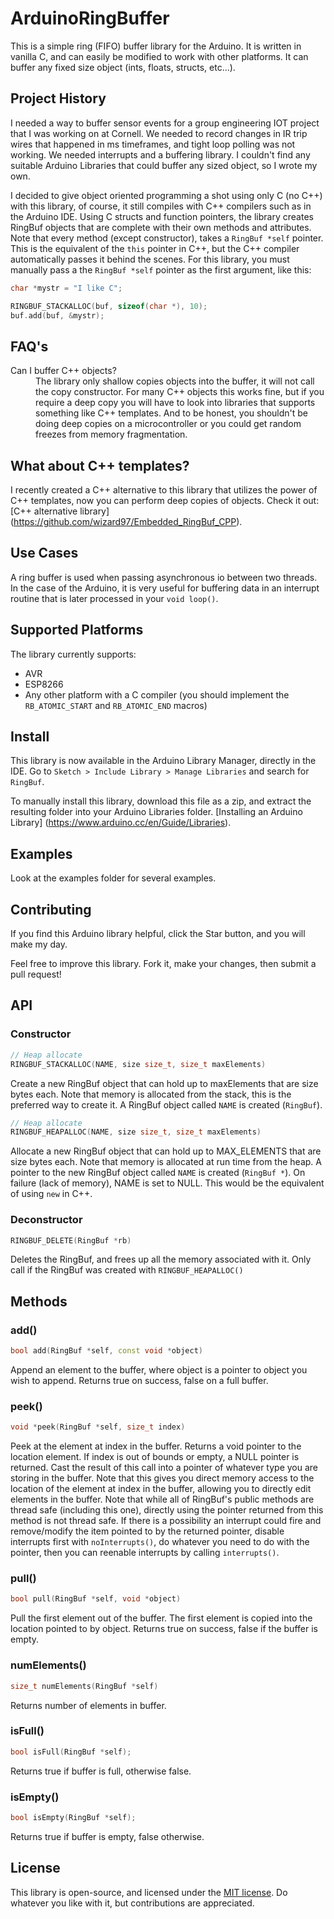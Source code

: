 # ArduinoRingBuffer

This is a simple ring (FIFO) buffer library for the Arduino. It is written in vanilla C, and can easily be modified to work with other platforms.  It can buffer any fixed size object (ints, floats, structs, etc...).

## Project History
I needed a way to buffer sensor events for a group engineering IOT project that I was working on at Cornell. We needed to record changes in IR trip wires that happened in ms timeframes, and tight loop polling was not working. We needed interrupts and a buffering library. I couldn't find any suitable Arduino Libraries that could buffer any sized object, so I wrote my own.

I decided to give object oriented programming a shot using only C (no C++) with this library, of course, it still compiles with C++ compilers such as in the Arduino IDE. Using C structs and function pointers, the library creates RingBuf objects that are complete with their own methods and attributes. Note that every method (except constructor), takes a `RingBuf *self` pointer. This is the equivalent of the `this` pointer in C++, but the C++ compiler automatically passes it behind the scenes. For this library, you must manually pass a the `RingBuf *self` pointer as the first argument, like this:


```c++
char *mystr = "I like C";

RINGBUF_STACKALLOC(buf, sizeof(char *), 10);
buf.add(buf, &mystr);
```

## FAQ's
 <dl>
 <dt>Can I buffer C++ objects?</dt>
   <dd>The library only shallow copies objects into the buffer, it will not call the copy constructor. For many C++ objects this works fine, but if you require a deep copy you will have to look into libraries that supports something like C++ templates. And to be honest, you shouldn't be doing deep copies on a microcontroller or you could get random freezes from memory fragmentation.</dd>
 </dl>

## What about C++ templates?

I recently created a C++ alternative to this library that utilizes the power of C++ templates, now you can perform deep copies of objects.
Check it out: [C++ alternative library] (https://github.com/wizard97/Embedded_RingBuf_CPP).

## Use Cases

A ring buffer is used when passing asynchronous io between two threads. In the case of the Arduino, it is very useful for buffering data in an interrupt routine that is later processed in your `void loop()`.

## Supported Platforms
The library currently supports:
- AVR
- ESP8266
- Any other platform with a C compiler (you should implement the `RB_ATOMIC_START` and `RB_ATOMIC_END` macros)

## Install

This library is now available in the Arduino Library Manager, directly in the IDE. Go to `Sketch > Include Library > Manage Libraries` and search for `RingBuf`.

To manually install this library, download this file as a zip, and extract the resulting folder into your Arduino Libraries folder. [Installing an Arduino Library] (https://www.arduino.cc/en/Guide/Libraries).

## Examples

Look at the examples folder for several examples.

## Contributing

If you find this Arduino library helpful, click the Star button, and you will make my day.

Feel free to improve this library. Fork it, make your changes, then submit a pull request!

## API


### Constructor


```c++
// Heap allocate
RINGBUF_STACKALLOC(NAME, size size_t, size_t maxElements)
```
Create a new RingBuf object that can hold up to maxElements that are size bytes each. Note that memory is allocated from the stack, this is the preferred way to create it. A RingBuf object called `NAME` is created (`RingBuf`).

```c++
// Heap allocate
RINGBUF_HEAPALLOC(NAME, size size_t, size_t maxElements)
```
Allocate a new RingBuf object that can hold up to MAX_ELEMENTS that are size bytes each. Note that memory is allocated at run time from the heap.
A pointer to the new RingBuf object called `NAME` is created (`RingBuf *`). On failure (lack of memory), NAME is set to NULL. This would be the equivalent of using `new` in C++.

### Deconstructor

```c++
RINGBUF_DELETE(RingBuf *rb)
```

Deletes the RingBuf, and frees up all the memory associated with it. Only call if the RingBuf was created with `RINGBUF_HEAPALLOC()`

## Methods


### add()

```c++
bool add(RingBuf *self, const void *object)
```

Append an element to the buffer, where object is a pointer to object you wish to append. Returns true on success, false on a full buffer.

### peek()

```c++
void *peek(RingBuf *self, size_t index)
```

Peek at the element at index in the buffer. Returns a void pointer to the location element. If index is out of bounds or empty, a NULL pointer is returned. Cast the result of this call into a pointer of whatever type you are storing in the buffer. Note that this gives you direct memory access to the location of the element at index in the buffer, allowing you to directly edit elements in the buffer. Note that while all of RingBuf's public methods are thread safe (including this one), directly using the pointer returned from this method is not thread safe. If there is a possibility an interrupt could fire and remove/modify the item pointed to by the returned pointer, disable interrupts first with `noInterrupts()`, do whatever you need to do with the pointer, then you can reenable interrupts by calling `interrupts()`.

### pull()

```c++
bool pull(RingBuf *self, void *object)
```

Pull the first element out of the buffer. The first element is copied into the location pointed to by object. Returns true on success, false if the buffer is empty.


### numElements()
```c++
size_t numElements(RingBuf *self)
```

Returns number of elements in buffer.

### isFull()
```c++
bool isFull(RingBuf *self);
```

Returns true if buffer is full, otherwise false.


### isEmpty()

```c++
bool isEmpty(RingBuf *self);
```

Returns true if buffer is empty, false otherwise.

## License

This library is open-source, and licensed under the [MIT license](http://opensource.org/licenses/MIT). Do whatever you like with it, but contributions are appreciated.
